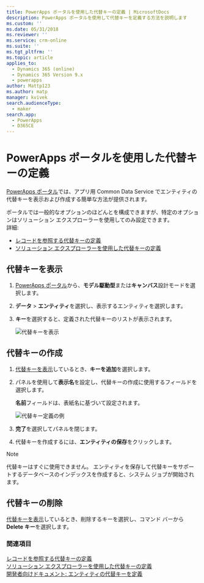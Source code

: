 ```yaml
---
title: PowerApps ポータルを使用した代替キーの定義 | MicrosoftDocs
description: PowerApps ポータルを使用して代替キーを定義する方法を説明します
ms.custom: ''
ms.date: 05/31/2018
ms.reviewer: ''
ms.service: crm-online
ms.suite: ''
ms.tgt_pltfrm: ''
ms.topic: article
applies_to:
  - Dynamics 365 (online)
  - Dynamics 365 Version 9.x
  - powerapps
author: Mattp123
ms.author: matp
manager: kvivek
search.audienceType:
  - maker
search.app:
  - PowerApps
  - D365CE
---
```

# <a name="define-alternate-keys-using-powerapps-portal"></a>PowerApps ポータルを使用した代替キーの定義

[PowerApps ポータル](https://web.powerapps.com/?utm_source=padocs&utm_medium=linkinadoc&utm_campaign=referralsfromdoc)では、アプリ用 Common Data Service でエンティティの代替キーを表示および作成する簡単な方法が提供されます。

ポータルでは一般的なオプションのほどんとを構成できますが、特定のオプションはソリューション エクスプローラーを使用してのみ設定できます。 <br />詳細: 
- [レコードを参照する代替キーの定義](define-alternate-keys-reference-records.md)
- [ソリューション エクスプローラーを使用した代替キーの定義](define-alternate-keys-solution-explorer.md)

## <a name="view-alternate-keys"></a>代替キーを表示

1. [PowerApps ポータル](https://web.powerapps.com/?utm_source=padocs&utm_medium=linkinadoc&utm_campaign=referralsfromdoc)から、**モデル駆動型**または**キャンバス**設計モードを選択します。
2. **データ** > **エンティティ**を選択し、表示するエンティティを選択します。
3. **キー**を選択すると、定義された代替キーのリストが表示されます。

    ![代替キーを表示](media/view-alternate-keys-portal.png)

## <a name="create-an-alternate-key"></a>代替キーの作成

1. [代替キーを表示](#view-alternate-keys)しているとき、**キーを追加**を選択します。
2. パネルを使用して**表示名**を設定し、代替キーの作成に使用するフィールドを選択します。

    **名前**フィールドは、表紙名に基づいて設定されます。

    ![代替キー定義の例](media/alternate-key-account-number-sic-code.png)

1. **完了**を選択してパネルを閉じます。
2. 代替キーを作成するには、**エンティティの保存**をクリックします。

> [!NOTE]
> 代替キーはすぐに使用できません。 エンティティを保存して代替キーをサポートするデータベースのインデックスを作成すると、システム ジョブが開始されます。

## <a name="delete-an-alternate-key"></a>代替キーの削除

[代替キーを表示](#view-alternate-keys)しているとき、削除するキーを選択し、コマンド バーから **Delete キー**を選択します。

### <a name="see-also"></a>関連項目

[レコードを参照する代替キーの定義](define-alternate-keys-reference-records.md)<br />
[ソリューション エクスプローラーを使用した代替キーの定義](define-alternate-keys-solution-explorer.md)<br />
[開発者向けドキュメント: エンティティの代替キーを定義](/dynamics365/customer-engagement/developer/define-alternate-keys-entity)
